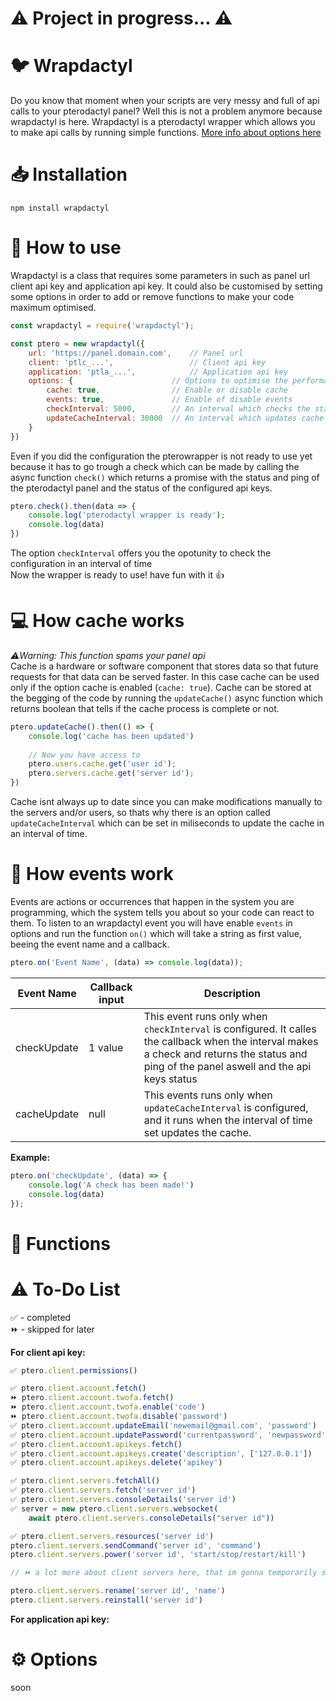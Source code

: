 # ⚠️ Project in progress... ⚠️

# 🐦 Wrapdactyl
Do you know that moment when your scripts are very messy and full of api calls to your pterodactyl panel? Well this is not a problem anymore because wrapdactyl is here. Wrapdactyl is a pterodactyl wrapper which allows you to make api calls by running simple functions. [More info about options here](https://github.com/JustArtiom/wrapdactyl#%EF%B8%8F-options)

# 📥 Installation
```
npm install wrapdactyl
```

# 🔧 How to use
Wrapdactyl is a class that requires some parameters in such as panel url client api key and application api key. It could also be customised by setting some options in order to add or remove functions to make your code maximum optimised.
```js
const wrapdactyl = require('wrapdactyl');

const ptero = new wrapdactyl({
    url: 'https://panel.domain.com',    // Panel url
    client: 'ptlc_...',                 // Client api key
    application: 'ptla_...',            // Application api key
    options: {                      // Options to optimise the performance
        cache: true,                // Enable or disable cache
        events: true,               // Enable of disable events
        checkInterval: 5000,        // An interval which checks the status of tokens and panel
        updateCacheInterval: 30000  // An interval which updates cache in case you have it enabled
    }
})
```
Even if you did the configuration the pterowrapper is not ready to use yet because it has to go trough a check which can be made by calling the async function `check()` which returns a promise with the status and ping of the pterodactyl panel and the status of the configured api keys.
```js
ptero.check().then(data => {
    console.log('pterodactyl wrapper is ready');
    console.log(data)
})
```
The option `checkInterval` offers you the opotunity to check the configuration in an interval of time  
Now the wrapper is ready to use! have fun with it 👍

# 💻 How cache works
*⚠️Warning: This function spams your panel api*  
Cache is a hardware or software component that stores data so that future requests for that data can be served faster. In this case cache can be used only if the option cache is enabled (`cache: true`). Cache can be stored at the begging of the code by running the `updateCache()` async function which returns boolean that tells if the cache process is complete or not.

```js
ptero.updateCache().then(() => {
    console.log('cache has been updated')
    
    // Now you have access to
    ptero.users.cache.get('user id');
    ptero.servers.cache.get('server id');
})
```
Cache isnt always up to date since you can make modifications manually to the servers and/or users, so thats why there is an option called `updateCacheInterval` which can be set in miliseconds to update the cache in an interval of time.  

# 📅 How events work
Events are actions or occurrences that happen in the system you are programming, which the system tells you about so your code can react to them. To listen to an wrapdactyl event you will have enable `events` in options and run the function `on()` which will take a string as first value, beeing the event name and a callback.
```js
ptero.on('Event Name', (data) => console.log(data));
```
Event Name | Callback input | Description
--- | --- | ----
checkUpdate | 1 value | This event runs only when `checkInterval` is configured. It calles the callback when the interval makes a check and returns the status and ping of the panel aswell and the api keys status
cacheUpdate | null | This events runs only when `updateCacheInterval` is configured, and it runs when the interval of time set updates the cache.  

**Example:**
```js
ptero.on('checkUpdate', (data) => {
    console.log('A check has been made!')
    console.log(data)
});
```

# 📕 Functions

# ⚠️ To-Do List

✅ - completed  
⏩ - skipped for later

**For client api key:** 
```js
✅ ptero.client.permissions()
```
```js
✅ ptero.client.account.fetch()
⏩ ptero.client.account.twofa.fetch()
⏩ ptero.client.account.twofa.enable('code')
⏩ ptero.client.account.twofa.disable('password')
✅ ptero.client.account.updateEmail('newemail@gmail.com', 'password')
✅ ptero.client.account.updatePassword('currentpassword', 'newpassword')
✅ ptero.client.account.apikeys.fetch()
✅ ptero.client.account.apikeys.create('description', ['127.0.0.1'])
✅ ptero.client.account.apikeys.delete('apikey')
```
```js
✅ ptero.client.servers.fetchAll()
✅ ptero.client.servers.fetch('server id')
✅ ptero.client.servers.consoleDetails('server id')
✅ server = new ptero.client.servers.websocket(
    await ptero.client.servers.consoleDetails("server id"))

✅ ptero.client.servers.resources('server id')
ptero.client.servers.sendCommand('server id', 'command')
ptero.client.servers.power('server id', 'start/stop/restart/kill')

// ⏩ a lot more about client servers here, that im gonna temporarily skip

ptero.client.servers.rename('server id', 'name')
ptero.client.servers.reinstall('server id')
```
**For application api key:**


# ⚙️ Options
soon
